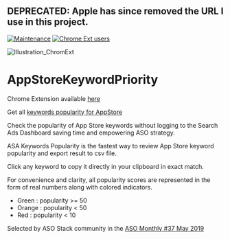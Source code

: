 ## DEPRECATED: Apple has since removed the URL I use in this project.

[![Maintenance](https://img.shields.io/badge/Maintained%3F-yes-green.svg)](https://github.com/marshallino16/AppStoreKeywordPriority/graphs/commit-activity)
[![Chrome Ext users](https://img.shields.io/chrome-web-store/users/lmnofaonlcdoajbionddgiicggbhlgdj.svg?label=users)](https://chrome.google.com/webstore/detail/apple-search-ads-keywords/lmnofaonlcdoajbionddgiicggbhlgdj)

![Illustration_ChromExt](https://user-images.githubusercontent.com/1506323/73466362-10823680-4382-11ea-9269-1723f0af3246.png)


# AppStoreKeywordPriority

Chrome Extension available [here](https://chrome.google.com/webstore/detail/apple-search-ads-keywords/lmnofaonlcdoajbionddgiicggbhlgdj)

Get all [keywords popularity for AppStore](https://medium.com/@searchads/popularity-vs-priority-52eafe1000cf)

Check the popularity of App Store keywords without logging to the Search Ads Dashboard saving time and empowering ASO strategy.

ASA Keywords Popularity is the fastest way to review App Store keyword popularity and export result to csv file.

Click any keyword to copy it directly in your clipboard in exact match.

For convenience and clarity, all popularity scores are represented in the form of real numbers along with colored indicators.

* Green : popularity >= 50
* Orange : popularity < 50
* Red : popularity < 10

Selected by ASO Stack community in the  [ASO Monthly #37 May 2019](https://asostack.com/aso-monthly-37-june-2019-insights-from-google-i-o-2019-trump-blacklist-effects-getting-ready-81a70704121e)
